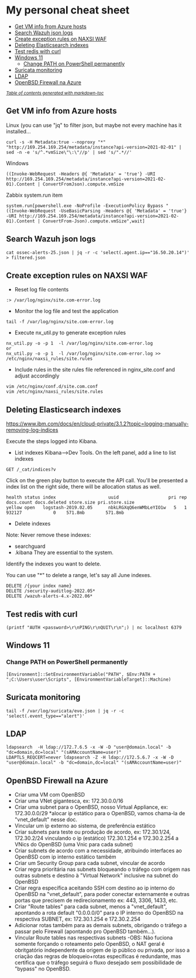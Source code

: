 # My personal cheat sheet
- [Get VM info from Azure hosts](#get-vm-info-from-azure-hosts)
- [Search Wazuh json logs](#search-wazuh-json-logs)
- [Create exception rules on NAXSI WAF](#create-exception-rules-on-naxsi-waf)
- [Deleting Elasticsearch indexes](#deleting-elasticsearch-indexes)
- [Test redis with curl](#test-redis-with-curl)
- [Windows 11](#windows-11)
    * [Change PATH on PowerShell permanently](#change-path-on-powershell-permanently)
- [Suricata monitoring](#suricata-monitoring)
- [LDAP](#ldap)
- [OpenBSD Firewall na Azure](#openbsd-firewall-na-azure)

<small><i><a href='http://ecotrust-canada.github.io/markdown-toc/'>Table of contents generated with markdown-toc</a></i></small>

## Get VM info from Azure hosts
Linux (you can use "jq" to filter json, but maybe not every machine has it installed...
```
curl -s -H Metadata:true --noproxy "*" "http://169.254.169.254/metadata/instance?api-version=2021-02-01" | sed -n -e 's/^.*vmSize\"\:\"//p' | sed 's/".*//'
```
Windows
```
((Invoke-WebRequest -Headers @{ 'Metadata' = 'true'} -URI http://169.254.169.254/metadata/instance?api-version=2021-02-01).Content | ConvertFromJson).compute.vmSize
```
Zabbix system.run item
```
system.run[powershell.exe -NoProfile -ExecutionPolicy Bypass "((Invoke-WebRequest -UseBasicParsing -Headers @{ 'Metadata' = 'true'} -URI http://169.254.169.254/metadata/instance?api-version=2021-02-01).Content | ConvertFrom-Json).compute.vmSize",wait]
```


## Search Wazuh json logs
```
cat ossec-alerts-25.json | jq -r -c 'select(.agent.ip=="16.50.20.14")' > filtered.json
```
## Create exception rules on NAXSI WAF

* Reset log file contents
```
:> /var/log/nginx/site.com-error.log
```
* Monitor the log file and test the application
```
tail -f /var/log/nginx/site.com-error.log
 ```
* Execute nx_util.py to generate exception rules
```
nx_util.py -o -p 1  -l /var/log/nginx/site.com-error.log
or
nx_util.py -o -p 1  -l /var/log/nginx/site.com-error.log >> /etc/nginx/naxsi_rules/site.rules
```
* Include rules in the site rules file referenced in nginx_site.conf and adjust accordingly
```
vim /etc/nginx/conf.d/site.com.conf
vim /etc/nginx/naxsi_rules/site.rules
```
## Deleting Elasticsearch indexes

https://www.ibm.com/docs/en/cloud-private/3.1.2?topic=logging-manually-removing-log-indices

Execute the steps logged into Kibana.
* List indexes
Kibana-->Dev Tools.
On the left panel, add a line to list indexes
```
GET /_cat/indices?v
```

Click on the green play button to execute the API call. You'll be presented a index list on the right side, there will be allocation status as well.
```
health status index                    uuid                   pri rep docs.count docs.deleted store.size pri.store.size
yellow open   logstash-2019.02.05      nbkLRGXqQ6enWMbLeYIO1w   5   1     932127            0    571.8mb        571.8mb
```
* Delete indexes

Note: Never remove these indexes:
* searchguard
* .kibana
They are essential to the system.

Identify the indexes you want to delete.

You can use "*" to delete a range, let's say all June indexes.

```
DELETE /{your index name}
DELETE /security-auditlog-2022.05*
DELETE /wazuh-alerts-4.x-2022.06*
```

## Test redis with curl
```
(printf "AUTH <password>\r\nPING\r\nQUIT\r\n";) | nc localhost 6379
```

## Windows 11
### Change PATH on PowerShell permanently

```
[Environment]::SetEnvironmentVariable("PATH", $Env:PATH + ";C:\Users\user\Scripts", [EnvironmentVariableTarget]::Machine)
```

## Suricata monitoring

```
tail -f /var/log/suricata/eve.json | jq -r -c 'select(.event_type=="alert")'
```

## LDAP
```
ldapsearch  -H ldap://172.7.6.5 -x -W -D "user@domain.local" -b "dc=domain,dc=local" "(sAMAccountName=user)"
LDAPTLS_REQCERT=never ldapsearch -Z -H ldap://172.5.6.7 -x -W -D "user@domain.local" -b "dc=domain,dc=local" "(sAMAccountName=user)"
```

## OpenBSD Firewall na Azure
- Criar uma VM com OpenBSD
- Criar uma VNet gigantesca, ex: 172.30.0.0/16
- Criar uma subnet para o OpenBSD, nosso Virtual Appliance, ex: 172.30.0.0/29 *alocar ip estático para o OpenBSD, vamos chama-la de "vnet_default" nesse doc.
- Vincular um ip externo ao sistema, de preferência estático
- Criar subnets para teste ou produção de acordo, ex: 172.30.1/24, 172.30.2/24 vinculando o ip (estático) 172.30.1.254 e 172.30.2.254 a VNics do OpenBSD (uma Vnic para cada subnet)
- Criar subnets de acordo com a necessidade, atribuindo interfaces ao OpenBSD com ip interno estático também
- Criar um Security Group para cada subnet, vincular de acordo
- Criar regra prioritária nas subnets bloqueando o tráfego com origem nas outras subnets e destino à "Virtual Network" inclusive na subnet do OpenBSD
- Criar regra específica aceitando SSH com destino ao ip interno do OpenBSD na "vnet_default", para poder conectar externamente e outras portas que precisem de redirecionamento ex: 443, 3306, 1433, etc.
- Criar "Route tables" para cada subnet, menos a "vnet_default", apontando a rota default "0.0.0.0/0" para o IP interno do OpenBSD na respectiva SUBNET, ex: 172.30.1.254 e 172.30.2.254
- Adicionar rotas também para as demais subnets, obrigando o tráfego a passar pelo Firewall (apontando pro OpenBSD também...).
- Vincular Route tables nas respectivas subnets
-OBS: Não fuciona somente forçando o roteamento pelo OpenBSD, o NAT geral é obritgatório independente da origem de ip público ou privada, por isso a criação das regras de bloqueio+rotas específicas é redundante, mas certifica que o tráfego seguirá o fluxo desejado sem possibilidade de "bypass" no OpenBSD.
